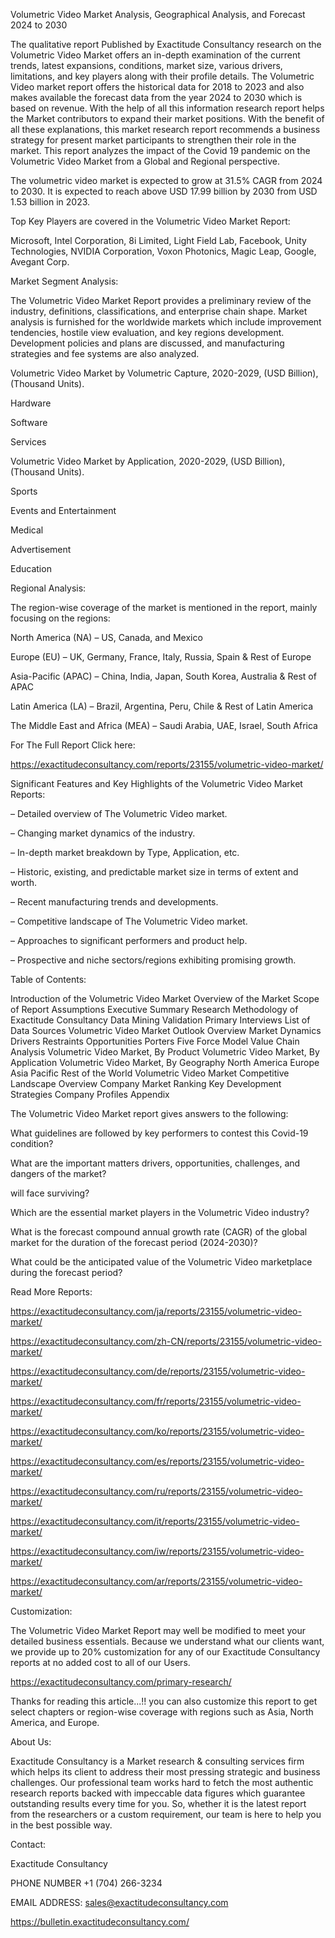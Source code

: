 Volumetric Video Market Analysis, Geographical Analysis, and Forecast 2024 to 2030

The qualitative report Published by Exactitude Consultancy research on the Volumetric Video Market offers an in-depth examination of the current trends, latest expansions, conditions, market size, various drivers, limitations, and key players along with their profile details. The Volumetric Video market report offers the historical data for 2018 to 2023 and also makes available the forecast data from the year 2024 to 2030 which is based on revenue. With the help of all this information research report helps the Market contributors to expand their market positions. With the benefit of all these explanations, this market research report recommends a business strategy for present market participants to strengthen their role in the market. This report analyzes the impact of the Covid 19 pandemic on the Volumetric Video Market from a Global and Regional perspective.

The volumetric video market is expected to grow at 31.5% CAGR from 2024 to 2030. It is expected to reach above USD 17.99 billion by 2030 from USD 1.53 billion in 2023.

Top Key Players are covered in the Volumetric Video Market Report:

Microsoft, Intel Corporation, 8i Limited, Light Field Lab, Facebook, Unity Technologies, NVIDIA Corporation, Voxon Photonics, Magic Leap, Google, Avegant Corp.

Market Segment Analysis:

The Volumetric Video Market Report provides a preliminary review of the industry, definitions, classifications, and enterprise chain shape. Market analysis is furnished for the worldwide markets which include improvement tendencies, hostile view evaluation, and key regions development. Development policies and plans are discussed, and manufacturing strategies and fee systems are also analyzed.

Volumetric Video Market by Volumetric Capture, 2020-2029, (USD Billion), (Thousand Units).

Hardware

Software

Services

Volumetric Video Market by Application, 2020-2029, (USD Billion), (Thousand Units).

Sports

Events and Entertainment

Medical

Advertisement

Education

Regional Analysis:

The region-wise coverage of the market is mentioned in the report, mainly focusing on the regions:

North America (NA) – US, Canada, and Mexico

Europe (EU) – UK, Germany, France, Italy, Russia, Spain & Rest of Europe

Asia-Pacific (APAC) – China, India, Japan, South Korea, Australia & Rest of APAC

Latin America (LA) – Brazil, Argentina, Peru, Chile & Rest of Latin America

The Middle East and Africa (MEA) – Saudi Arabia, UAE, Israel, South Africa

For The Full Report Click here:

https://exactitudeconsultancy.com/reports/23155/volumetric-video-market/

Significant Features and Key Highlights of the Volumetric Video Market Reports:

– Detailed overview of The Volumetric Video market.

– Changing market dynamics of the industry.

– In-depth market breakdown by Type, Application, etc.

– Historic, existing, and predictable market size in terms of extent and worth.

– Recent manufacturing trends and developments.

– Competitive landscape of The Volumetric Video market.

– Approaches to significant performers and product help.

– Prospective and niche sectors/regions exhibiting promising growth.

Table of Contents:

Introduction of the Volumetric Video Market
Overview of the Market
Scope of Report
Assumptions
Executive Summary
Research Methodology of Exactitude Consultancy
Data Mining
Validation
Primary Interviews
List of Data Sources
Volumetric Video Market Outlook
Overview
Market Dynamics
Drivers
Restraints
Opportunities
Porters Five Force Model
Value Chain Analysis
Volumetric Video Market, By Product
Volumetric Video Market, By Application
Volumetric Video Market, By Geography
North America
Europe
Asia Pacific
Rest of the World
Volumetric Video Market Competitive Landscape
Overview
Company Market Ranking
Key Development Strategies
Company Profiles
Appendix

The Volumetric Video Market report gives answers to the following:

What guidelines are followed by key performers to contest this Covid-19 condition?

What are the important matters drivers, opportunities, challenges, and dangers of the market?

will face surviving?

Which are the essential market players in the Volumetric Video industry?

What is the forecast compound annual growth rate (CAGR) of the global market for the duration of the forecast period (2024-2030)?

What could be the anticipated value of the Volumetric Video marketplace during the forecast period?

Read More Reports:

https://exactitudeconsultancy.com/ja/reports/23155/volumetric-video-market/

https://exactitudeconsultancy.com/zh-CN/reports/23155/volumetric-video-market/

https://exactitudeconsultancy.com/de/reports/23155/volumetric-video-market/

https://exactitudeconsultancy.com/fr/reports/23155/volumetric-video-market/

https://exactitudeconsultancy.com/ko/reports/23155/volumetric-video-market/

https://exactitudeconsultancy.com/es/reports/23155/volumetric-video-market/

https://exactitudeconsultancy.com/ru/reports/23155/volumetric-video-market/

https://exactitudeconsultancy.com/it/reports/23155/volumetric-video-market/

https://exactitudeconsultancy.com/iw/reports/23155/volumetric-video-market/

https://exactitudeconsultancy.com/ar/reports/23155/volumetric-video-market/

Customization:

The Volumetric Video Market Report may well be modified to meet your detailed business essentials. Because we understand what our clients want, we provide up to 20% customization for any of our Exactitude Consultancy reports at no added cost to all of our Users.

https://exactitudeconsultancy.com/primary-research/

Thanks for reading this article...!! you can also customize this report to get select chapters or region-wise coverage with regions such as Asia, North America, and Europe.

About Us:

Exactitude Consultancy is a Market research & consulting services firm which helps its client to address their most pressing strategic and business challenges. Our professional team works hard to fetch the most authentic research reports backed with impeccable data figures which guarantee outstanding results every time for you. So, whether it is the latest report from the researchers or a custom requirement, our team is here to help you in the best possible way.

Contact:

Exactitude Consultancy

PHONE NUMBER +1 (704) 266-3234

EMAIL ADDRESS: sales@exactitudeconsultancy.com  

https://bulletin.exactitudeconsultancy.com/
